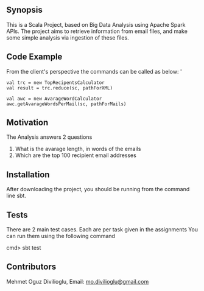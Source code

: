 ## Synopsis

This is a Scala Project, based on Big Data Analysis using Apache Spark APIs. The project aims 
to retrieve information from email files, and make some simple analysis via ingestion of these files.


## Code Example

From the client's perspective the commands can be called as below:
'

	val trc = new TopRecipentsCalculator
    val result = trc.reduce(sc, pathForXML) 
    
    val awc = new AvarageWordCalculator
    awc.getAvarageWordsPerMail(sc, pathForMails) 
    

## Motivation

The Analysis answers 2 questions
1. What is the avarage length, in words of the emails
2. Which are the top 100 recipient email addresses

## Installation

After downloading the project, you should be running from the command line sbt.

## Tests

There are 2 main test cases. Each are per task given in the assignments
You can run them using the following command

cmd> sbt test

## Contributors

Mehmet Oguz Divilioglu, Email: mo.divilioglu@gmail.com